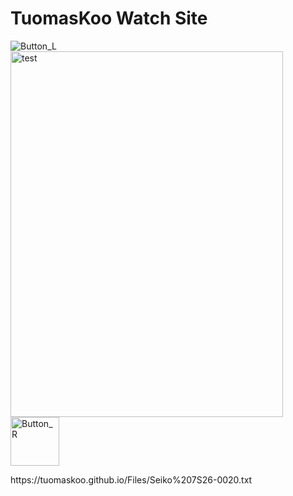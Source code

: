 <h1>TuomasKoo Watch Site</h1>
<p><img src="https://tuomaskoo.github.io/UI/Button_L.png" alt="Button_L" /> <img src="https://tuomaskoo.github.io/Files/Seiko 7s26-0020_1.jpg" alt="test" width="436" height="585" /><img src="https://tuomaskoo.github.io/UI/Button_R.png" alt="Button_R" width="78" height="78" /></p>
<p>https://tuomaskoo.github.io/Files/Seiko%207S26-0020.txt</p>
<?php
    $myfilename = "https://tuomaskoo.github.io/Files/Seiko%207S26-0020.txt";
    if(file_exists($myfilename)){
      echo file_get_contents($myfilename);
    }
?>
